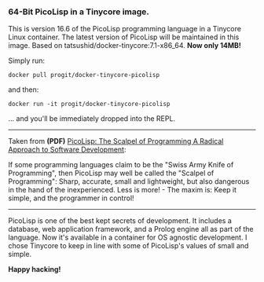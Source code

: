 ### 64-Bit PicoLisp in a Tinycore image.

This is version 16.6 of the PicoLisp programming language in a Tinycore Linux container. The latest version of PicoLisp will be maintained in this image.  Based on tatsushid/docker-tinycore:7.1-x86_64.  **Now only 14MB!**

Simply run:
``` code
docker pull progit/docker-tinycore-picolisp
```

and then:
``` code
docker run -it progit/docker-tinycore-picolisp
```
... and you'll be immediately dropped into the REPL.
___

Taken from **(PDF)** [PicoLisp: The Scalpel of Programming A Radical Approach to Software Development](picolisp.com/wiki/!pdf?-B1103):

If some programming languages claim to be the "Swiss Army Knife of Programming", then PicoLisp may well be called the "Scalpel of Programming": Sharp, accurate, small and lightweight, but also dangerous in the hand of the inexperienced. Less is more! - The maxim is: Keep it simple, and the programmer in control!

___

PicoLisp is one of the best kept secrets of development.  It includes a database, web application framework, and a Prolog engine all as part of the language. Now it's available in a container for OS agnostic development.  I chose Tinycore to keep in line with some of PicoLisp's values of small and simple.

**Happy hacking!**
